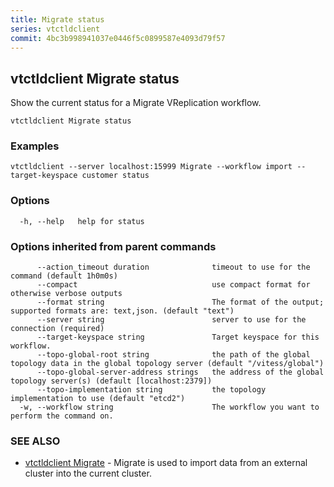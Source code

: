 ```yaml
---
title: Migrate status
series: vtctldclient
commit: 4bc3b998941037e0446f5c0899587e4093d79f57
---
```

## vtctldclient Migrate status

Show the current status for a Migrate VReplication workflow.

```
vtctldclient Migrate status
```

### Examples

```
vtctldclient --server localhost:15999 Migrate --workflow import --target-keyspace customer status
```

### Options

```
  -h, --help   help for status
```

### Options inherited from parent commands

```
      --action_timeout duration              timeout to use for the command (default 1h0m0s)
      --compact                              use compact format for otherwise verbose outputs
      --format string                        The format of the output; supported formats are: text,json. (default "text")
      --server string                        server to use for the connection (required)
      --target-keyspace string               Target keyspace for this workflow.
      --topo-global-root string              the path of the global topology data in the global topology server (default "/vitess/global")
      --topo-global-server-address strings   the address of the global topology server(s) (default [localhost:2379])
      --topo-implementation string           the topology implementation to use (default "etcd2")
  -w, --workflow string                      The workflow you want to perform the command on.
```

### SEE ALSO

* [vtctldclient Migrate](../)	 - Migrate is used to import data from an external cluster into the current cluster.

